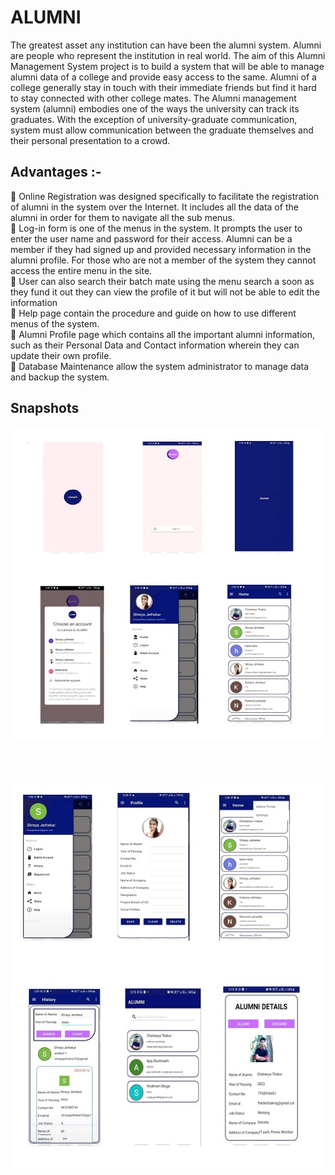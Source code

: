 # ALUMNI

The greatest asset any institution can have been the alumni system. Alumni are people who represent the institution in real world.
The aim of this Alumni Management System project is to build a system that will be able to manage alumni data of a college and provide easy access to the same. Alumni of a college generally stay in touch with their immediate friends but find it hard to stay connected with other college mates.
The Alumni management system (alumni) embodies one of the ways the university can track its graduates. With the exception of university-graduate communication, system must allow communication between the graduate themselves and their personal presentation to a crowd.



## Advantages :-

	Online Registration was designed specifically to facilitate the registration of alumni in the system over the Internet. It includes all the data of the alumni in order for them to navigate all the sub menus.
<br/>	Log-in form is one of the menus in the system. It prompts the user to enter the user name and password for their access. Alumni can be a member if they had signed up and provided necessary information in the alumni profile. For those who are not a member of the system they cannot access the entire menu in the site.
<br/>	User can also search their batch mate using the menu search a soon as they fund it out they can view the profile of it but will not be able to edit the information
<br/>	Help page contain the procedure and guide on how to use different menus of the system.
<br/>	Alumni Profile page which contains all the important alumni information, such as their Personal Data and Contact information wherein they can update their own profile.
<br/>	Database Maintenance allow the system administrator to manage data and backup the system.



## Snapshots

![snap1](https://github.com/Shreya-Jethekar/ALUMNI/blob/0682e33b13665dbdcbd996fb6db9395560356e8a/snap1.jpg)
<br /><br /><br /><br /><br />![snap2](https://github.com/Shreya-Jethekar/ALUMNI/blob/0682e33b13665dbdcbd996fb6db9395560356e8a/snap2.jpg)
